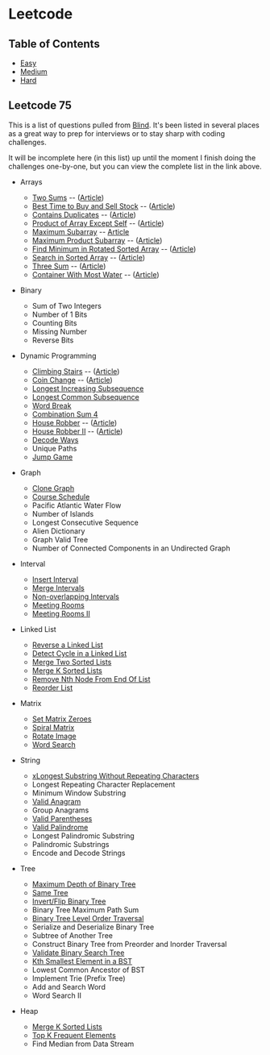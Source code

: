 # Leetcode

## Table of Contents

-   [Easy](easy/easy.md)
-   [Medium](medium/medium.md)
-   [Hard](hard/hard.md)

## Leetcode 75

This is a list of questions pulled from [Blind](https://leetcode.com/discuss/general-discussion/460599/blind-75-leetcode-questions). It's been listed in several places as a great way to prep for interviews or to stay sharp with coding challenges.

It will be incomplete here (in this list) up until the moment I finish doing the challenges one-by-one, but you can view the complete list in the link above.

-   Arrays

    -   [Two Sums](easy/two-sums) -- ([Article](https://nwthomas.medium.com/two-sum-leetcode-code-challenge-2fb34e0484ff))
    -   [Best Time to Buy and Sell Stock](easy/best-time-to-buy-and-sell-stock) -- ([Article](https://nwthomas.medium.com/best-time-to-buy-and-sell-stock-leetcode-code-challenge-d317bb985038))
    -   [Contains Duplicates](easy/contains-duplicate) -- ([Article](https://nwthomas.medium.com/contains-duplicate-leetcode-code-challenge-1f77249e5155))
    -   [Product of Array Except Self](medium/product-of-array-except-self) -- ([Article](https://nwthomas.medium.com/product-of-array-except-self-leetcode-coding-challenge-d8be088f2d28))
    -   [Maximum Subarray](easy/maximum-subarray) -- [Article](https://nwthomas.medium.com/maximum-subarray-leetcode-53-7ce3b2eba135)
    -   [Maximum Product Subarray](easy/maximum-product-subarray) -- ([Article](https://nwthomas.medium.com/maximum-product-subarray-leetcode-code-challenge-a2d4854f9bf2))
    -   [Find Minimum in Rotated Sorted Array](medium/find-minimum-in-rotated-sorted-array) -- ([Article](https://nwthomas.medium.com/find-minimum-in-rotated-sorted-array-leetcode-153-f7da1edd99e5))
    -   [Search in Sorted Array](medium/search-in-rotated-array) -- ([Article](https://nwthomas.medium.com/search-in-rotated-sorted-array-leetcode-33-544a7184bf7a))
    -   [Three Sum](medium/three_sum) -- ([Article](https://nwthomas.medium.com/three-sum-code-challenge-leetcode-15-7017116e1d6a))
    -   [Container With Most Water](medium/container-with-most-water) -- ([Article](https://nwthomas.medium.com/container-with-most-water-leetcode-11-64dd4c95762))

-   Binary

    -   Sum of Two Integers
    -   Number of 1 Bits
    -   Counting Bits
    -   Missing Number
    -   Reverse Bits

-   Dynamic Programming

    -   [Climbing Stairs](easy/climbing-stairs) -- ([Article](https://nwthomas.medium.com/climbing-stairs-leetcode-70-818a2607f28a))
    -   [Coin Change](medium/coin-change) -- ([Article](https://nwthomas.medium.com/coin-change-leetcode-322-fb533377adb2))
    -   [Longest Increasing Subsequence](medium/longest-increasing-subsequence)
    -   [Longest Common Subsequence](medium/longest-common-subsequence)
    -   [Word Break](medium/word-break)
    -   [Combination Sum 4](medium/combination-sum-4)
    -   [House Robber](medium/house-robber) -- ([Article](https://nwthomas.medium.com/house-robber-leetcode-198-f541bfc8259d))
    -   [House Robber II](medium/house-robber-ii) -- ([Article](https://nwthomas.medium.com/house-robber-ii-leetcode-213-8710d12e52c9))
    -   [Decode Ways](medium/decode-ways)
    -   Unique Paths
    -   [Jump Game](medium/jump-game)

-   Graph

    -   [Clone Graph](medium/clone-graph)
    -   [Course Schedule](medium/course-schedule)
    -   Pacific Atlantic Water Flow
    -   Number of Islands
    -   Longest Consecutive Sequence
    -   Alien Dictionary
    -   Graph Valid Tree
    -   Number of Connected Components in an Undirected Graph

-   Interval

    -   [Insert Interval](medium/insert-interval)
    -   [Merge Intervals](medium/merge-intervals)
    -   [Non-overlapping Intervals](medium/non-overlapping-intervals)
    -   [Meeting Rooms](easy/meeting-rooms)
    -   [Meeting Rooms II](medium/meeting-rooms-ii)

-   Linked List

    -   [Reverse a Linked List](easy/reverse-linked-list)
    -   [Detect Cycle in a Linked List](easy/linked-list-cycle)
    -   [Merge Two Sorted Lists](easy/merge-two-sorted-lists)
    -   [Merge K Sorted Lists](hard/merge-k-sorted-lists)
    -   [Remove Nth Node From End Of List](medium/remove-nth-node-from-end-of-list)
    -   [Reorder List](medium/reorder-list)

-   Matrix

    -   [Set Matrix Zeroes](medium/set-matrix-zeroes)
    -   [Spiral Matrix](medium/spiral-matrix)
    -   [Rotate Image](medium/rotate-image)
    -   [Word Search](medium/word-search)

-   String

    -   [xLongest Substring Without Repeating Characters](medium/longest-substring-without-repeating-characters)
    -   Longest Repeating Character Replacement
    -   Minimum Window Substring
    -   [Valid Anagram](easy/valid-anagram)
    -   Group Anagrams
    -   [Valid Parentheses](easy/valid-parentheses)
    -   [Valid Palindrome](easy/valid-palindrome)
    -   Longest Palindromic Substring
    -   Palindromic Substrings
    -   Encode and Decode Strings

-   Tree

    -   [Maximum Depth of Binary Tree](easy/maximum-depth-of-binary-tree)
    -   [Same Tree](easy/is-same-tree)
    -   [Invert/Flip Binary Tree](easy/invert-binary-tree)
    -   Binary Tree Maximum Path Sum
    -   [Binary Tree Level Order Traversal](medium/binary-tree-level-order-traversal)
    -   Serialize and Deserialize Binary Tree
    -   Subtree of Another Tree
    -   Construct Binary Tree from Preorder and Inorder Traversal
    -   [Validate Binary Search Tree](medium/validate-binary-search-tree)
    -   [Kth Smallest Element in a BST](medium/kth-smallest-element-in-bst)
    -   Lowest Common Ancestor of BST
    -   Implement Trie (Prefix Tree)
    -   Add and Search Word
    -   Word Search II

-   Heap
    -   [Merge K Sorted Lists](hard/merge-k-sorted-lists)
    -   [Top K Frequent Elements](medium/top-k-frequent-elements)
    -   Find Median from Data Stream
